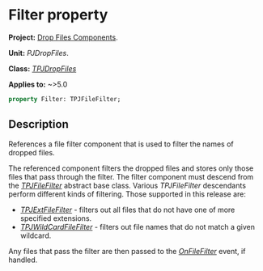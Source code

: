 # Filter property

**Project:** [Drop Files Components](../API.md).

**Unit:** _PJDropFiles_.

**Class:** _[TPJDropFiles](./TPJDropFiles.md)_

**Applies to:** ~>5.0

```pascal
property Filter: TPJFileFilter;
```

## Description

References a file filter component that is used to filter the names of dropped files.

The referenced component filters the dropped files and stores only those files that pass through the filter. The filter component must descend from the _[TPJFileFilter](./TPJFileFilter.md)_ abstract base class. Various _TPJFileFilter_ descendants perform different kinds of filtering. Those supported in this release are:

* _[TPJExtFileFilter](./TPJExtFileFilter.md)_ - filters out all files that do not have one of more specified extensions.
* _[TPJWildCardFileFilter](./TPJWildCardFileFilter.md)_ - filters out file names that do not match a given wildcard.

Any files that pass the filter are then passed to the _[OnFileFilter](./TPJDropFiles-OnFileFilter.md)_ event, if handled.
